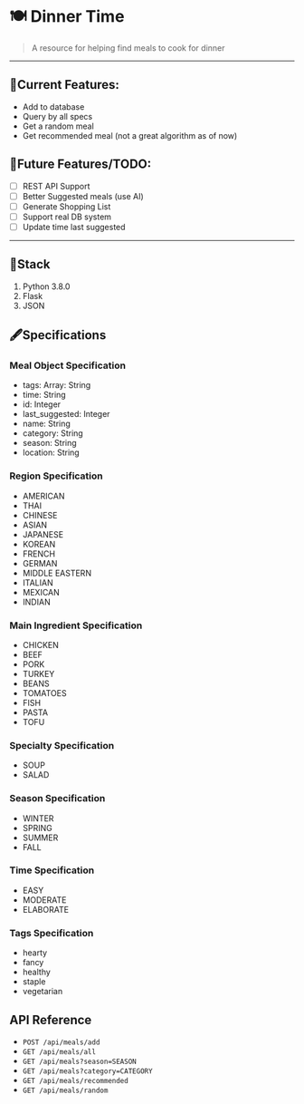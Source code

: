 # 🍽 Dinner Time
> A resource for helping find meals to cook for dinner

--- 
## 🙌Current Features:
- Add to database
- Query by all specs
- Get a random meal
- Get recommended meal (not a great algorithm as of now)

## 📓Future Features/TODO:
- [ ] REST API Support
- [ ] Better Suggested meals (use AI)
- [ ] Generate Shopping List
- [ ] Support real DB system
- [ ] Update time last suggested

---

##  🔨Stack
1. Python 3.8.0
2. Flask
3. JSON

## 🖋Specifications

### Meal Object Specification
- tags: Array: String
- time: String
- id: Integer
- last_suggested: Integer
- name: String
- category: String
- season: String
- location: String

### Region Specification
- AMERICAN
- THAI
- CHINESE
- ASIAN
- JAPANESE
- KOREAN
- FRENCH
- GERMAN
- MIDDLE EASTERN
- ITALIAN
- MEXICAN
- INDIAN

### Main Ingredient Specification
- CHICKEN
- BEEF
- PORK
- TURKEY
- BEANS
- TOMATOES
- FISH
- PASTA
- TOFU

### Specialty Specification
- SOUP
- SALAD

### Season Specification
- WINTER
- SPRING
- SUMMER
- FALL

### Time Specification
- EASY
- MODERATE
- ELABORATE

### Tags Specification
- hearty
- fancy
- healthy
- staple
- vegetarian

## API Reference
- `POST /api/meals/add`
- `GET /api/meals/all`
- `GET /api/meals?season=SEASON`
- `GET /api/meals?category=CATEGORY`
- `GET /api/meals/recommended`
- `GET /api/meals/random`
